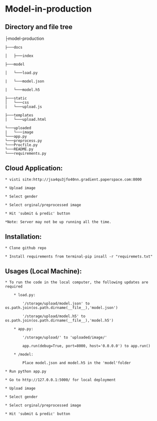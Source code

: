 # Model-in-production

## Directory and file tree
├model-production

	├───docs

	│   ├───index

	├───model

	│   └───load.py

	|   └───model.json 
	
	|   └───model.h5

	├───static
	│   └───css
	|   └───upload.js

	├───templates
	|   └───upload.html 

	└───uploaded
	|   └───image
	└───app.py
	└───preprocess.py
	└───Procfile.py
	└───README.py
	└───requirements.py

## Cloud Application:

	* visti site:http://jsa4qu3jfo40nn.gradient.paperspace.com:8000

	* Upload image

	* Select gender

	* Select orginal/preprocessed image

	* Hit 'submit & predic' button

	*Note: Server may not be up running all the time.

## Installation:

	* Clone github repo

	* Install requirements from terminal-pip insall -r "requiremets.txt"

## Usages (Local Machine):

	* To run the code in the local computer, the following updates are required

		* load.py:

			'/storage/upload/model.json' to os.path.join(os.path.dirname(__file__),'model.json')

			'/storage/upload/model.h5' to os.path.join(os.path.dirname(__file__),'model.h5')

		* app.py:

			'/storage/upload/' to 'uploaded/image/'

			app.run(debug=True, port=8000, host='0.0.0.0') to app.run()

		* /model:

			Place model.json and model.h5 in the 'model'folder

	* Run python app.py

	* Go to http://127.0.0.1:5000/ for local deployment

	* Upload image

	* Select gender

	* Select orginal/preprocessed image

	* Hit 'submit & predic' button

